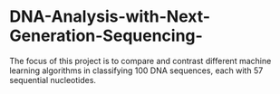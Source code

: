 # DNA-Analysis-with-Next-Generation-Sequencing-
The focus of this project is to compare and contrast different machine learning algorithms in classifying 100 DNA sequences, each with 57 sequential nucleotides.
